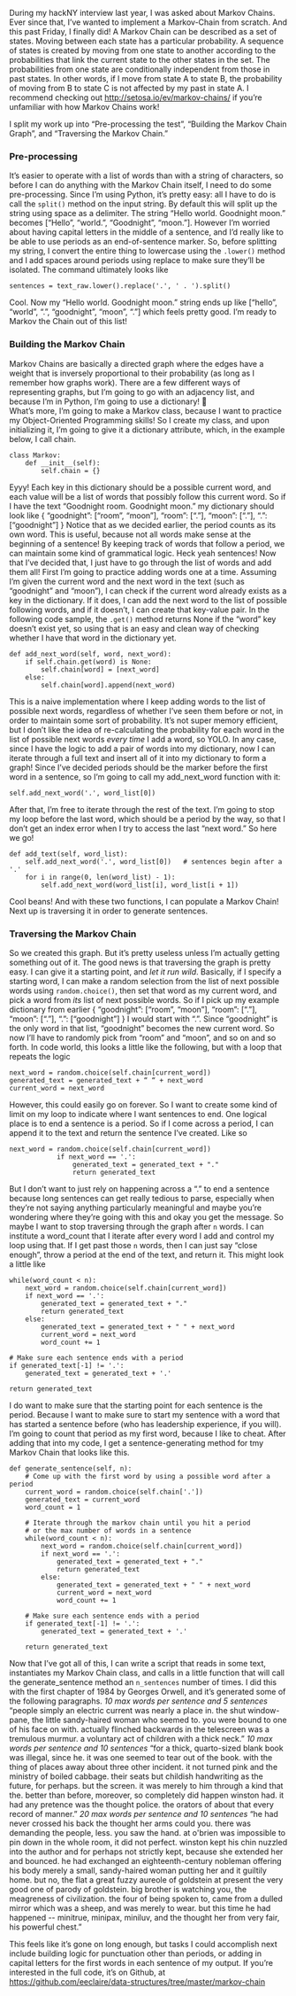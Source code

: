During my hackNY interview last year, I was asked about Markov Chains. Ever since that, I’ve wanted to implement a Markov-Chain from scratch. And this past Friday, I finally did!
A Markov Chain can be described as a set of states. Moving between each state has a particular probability. A sequence of states is created by moving from one state to another according to the probabilities that link the current state to the other states in the set. The probabilities from one state are conditionally independent from those in past states. In other words, if I move from state A to state B, the probability of moving from B to state C is not affected by my past in state A. 
I recommend checking out http://setosa.io/ev/markov-chains/ if you’re unfamiliar with how Markov Chains work!

I split my work up into “Pre-processing the test”, “Building the Markov Chain Graph”, and “Traversing the Markov Chain.” 
### Pre-processing
It’s easier to operate with a list of words than with a string of characters, so before I can do anything with the Markov Chain itself, I need to do some pre-processing. Since I’m using Python, it’s pretty easy: all I have to do is call the `split()` method on the input string. By default this will split up the string using space as a delimiter. The string “Hello world. Goodnight moon.” becomes [“Hello”, “world.”, “Goodnight”, “moon.”].
However I’m worried about having capital letters in the middle of a sentence, and I’d really like to be able to use periods as an end-of-sentence marker. So, before splitting my string, I convert the entire thing to lowercase using the `.lower()` method and I add spaces around periods using replace to make sure they’ll be isolated. The command ultimately looks like
```
sentences = text_raw.lower().replace('.', ' . ').split()
```
Cool. Now my “Hello world. Goodnight moon.” string ends up like [“hello”, “world”, “.”, “goodnight”, “moon”, “.”] which feels pretty good. I’m ready to Markov the Chain out of this list!

### Building the Markov Chain
Markov Chains are basically a directed graph where the edges have a weight that is inversely proportional to their probability (as long as I remember how graphs work). There are a few different ways of representing graphs, but I’m going to go with an adjacency list, and because I’m in Python, I’m going to use a dictionary! :tada:  
What’s more, I’m going to make a Markov class, because I want to practice my Object-Oriented Programming skills! So I create my class, and upon initializing it, I’m going to give it a dictionary attribute, which, in the example below, I call chain.
```
class Markov:
    def __init__(self):
        self.chain = {}
```
Eyyy! Each key in this dictionary should be a possible current word, and each value will be a list of words that possibly follow this current word. So if I have the text “Goodnight room. Goodnight moon.” my dictionary should look like
{
“goodnight”: [“room”, “moon”],
“room”: [“.”],
“moon”: [“.”],
“.”: [“goodnight”]
}
Notice that as we decided earlier, the period counts as its own word. This is useful, because not all words make sense at the beginning of a sentence! By keeping track of words that follow a period, we can maintain some kind of grammatical logic. Heck yeah sentences!
Now that I’ve decided that, I just have to go through the list of words and add them all!
First I’m going to practice adding words one at a time. Assuming I’m given the current word and the next word in the text (such as “goodnight” and “moon”), I can check if the current word already exists as a key in the dictionary. If it does, I can add the next word to the list of possible following words, and if it doesn’t, I can create that key-value pair. In the following code sample, the `.get()` method returns None if the “word” key doesn’t exist yet, so using that is an easy and clean way of checking whether I have that word in the dictionary yet.
```
def add_next_word(self, word, next_word):
    if self.chain.get(word) is None:
        self.chain[word] = [next_word]
    else:
        self.chain[word].append(next_word)
```
This is a naive implementation where I keep adding words to the list of possible next words, regardless of whether I’ve seen them before or not, in order to maintain some sort of probability. It’s not super memory efficient, but I don’t like the idea of re-calculating the probability for each word in the list of possible next words _every time_ I add a word, so YOLO.
In any case, since I have the logic to add a pair of words into my dictionary, now I can iterate through a full text and insert all of it into my dictionary to form a graph! Since I’ve decided periods should be the marker before the first word in a sentence, so I’m going to call my add_next_word function with it:
```
self.add_next_word('.', word_list[0])
```
After that, I’m free to iterate through the rest of the text. I’m going to stop my loop before the last word, which should be a period by the way, so that I don’t get an index error when I try to access the last “next word.” So here we go!
```
def add_text(self, word_list):
    self.add_next_word('.', word_list[0])   # sentences begin after a '.'
    for i in range(0, len(word_list) - 1):
        self.add_next_word(word_list[i], word_list[i + 1])
```
Cool beans! And with these two functions, I can populate a Markov Chain! Next up is traversing it in order to generate sentences.
### Traversing the Markov Chain
So we created this graph. But it’s pretty useless unless I’m actually getting something out of it. The good news is that traversing the graph is pretty easy. I can give it a starting point, and _let it run wild_.  Basically, if I specify a starting word, I can make a random selection from the list of next possible words using `random.choice()`, then set that word as my current word, and pick a word from _its_  list of next possible words. So if I pick up my example dictionary from earlier
{
“goodnight”: [“room”, “moon”],
“room”: [“.”],
“moon”: [“.”],
“.”: [“goodnight”]
}
I would start with “.”. Since “goodnight” is the only word in that list, “goodnight” becomes the new current word. So now I’ll have to randomly pick from “room” and “moon”, and so on and so forth.
In code world, this looks a little like the following, but with a loop that repeats the logic
```
next_word = random.choice(self.chain[current_word])
generated_text = generated_text + “ “ + next_word
current_word = next_word
```
However, this could easily go on forever. So I want to create some kind of limit on my loop to indicate where I want sentences to end. One logical place is to end a sentence is a period. So if I come across a period, I can append it to the text and return the sentence I’ve created. Like so
```
next_word = random.choice(self.chain[current_word])
            if next_word == '.':
                generated_text = generated_text + "."
                return generated_text
```
But I don’t want to just rely on happening across a “.” to end a sentence because long sentences can get really tedious to parse, especially when they’re not saying anything particularly meaningful and maybe you’re wondering where they’re going with this and okay you get the message. 
So maybe I want to stop traversing through the graph after `n` words. I can institute a word_count that I iterate after every word I add and control my loop using that. If I get past those `n` words, then I can just say “close enough”, throw a period at the end of the text, and return it. This might look a little like
```
while(word_count < n):
    next_word = random.choice(self.chain[current_word])
    if next_word == '.':
        generated_text = generated_text + "."
        return generated_text
    else:
        generated_text = generated_text + " " + next_word
        current_word = next_word
        word_count += 1

# Make sure each sentence ends with a period
if generated_text[-1] != '.':
    generated_text = generated_text + '.'

return generated_text

```
I do want to make sure that the starting point for each sentence is the period. Because I want to make sure to start my sentence with a word that has started a sentence before (who has leadership experience, if you will). I’m going to count that period as my first word, because I like to cheat.
After adding that into my code, I get a sentence-generating method for tmy Markov Chain that looks like this.
```
def generate_sentence(self, n):
    # Come up with the first word by using a possible word after a period
    current_word = random.choice(self.chain['.'])
    generated_text = current_word
    word_count = 1

    # Iterate through the markov chain until you hit a period
    # or the max number of words in a sentence
    while(word_count < n):
        next_word = random.choice(self.chain[current_word])
        if next_word == '.':
            generated_text = generated_text + "."
            return generated_text
        else:
            generated_text = generated_text + " " + next_word
            current_word = next_word
            word_count += 1

    # Make sure each sentence ends with a period
    if generated_text[-1] != '.':
        generated_text = generated_text + '.'

    return generated_text
```
Now that I’ve got all of this, I can write a script that reads in some text, instantiates my Markov Chain class, and calls in a little function that will call the generate_sentence method an `n_sentences` number of times. I did this with the first chapter of 1984 by Georges Orwell, and it’s generated some of the following paragraphs.
_10 max words per sentence and 5 sentences_
“people simply an electric current was nearly a place in. the shut window-pane, the little sandy-haired woman who seemed to. you were bound to one of his face on with. actually flinched backwards in the telescreen was a tremulous murmur. a voluntary act of children with a thick neck.”
_10 max words per sentence and 10 sentences_
“for a thick, quarto-sized blank book was illegal, since he. it was one seemed to tear out of the book. with the thing of places away about three other incident. it not turned pink and the ministry of boiled cabbage. their seats but childish handwriting as the future, for perhaps. but the screen. it was merely to him through a kind that the. better than before, moreover, so completely did happen winston had. it had any pretence was the thought police. the orators of about that every record of manner.”
_20 max words per sentence and 10 sentences_
“he had never crossed his back the thought her arms could you. there was demanding the people, less. you saw the hand. at o'brien was impossible to pin down in the whole room, it did not perfect. winston kept his chin nuzzled into the author and for perhaps not strictly kept, because she extended her and bounced. he had exchanged an eighteenth-century nobleman offering his body merely a small, sandy-haired woman putting her and it guiltily home. but no, the flat a great fuzzy aureole of goldstein at present the very good one of parody of goldstein. big brother is watching you, the meagreness of civilization. the four of being spoken to, came from a dulled mirror which was a sheep, and was merely to wear. but this time he had happened -- minitrue, minipax, miniluv, and the thought her from very fair, his powerful chest.”

This feels like it’s gone on long enough, but tasks I could accomplish next include building logic for punctuation other than periods, or adding in capital letters for the first words in each sentence of my output.
If you’re interested in the full code, it’s on Github, at https://github.com/eeclaire/data-structures/tree/master/markov-chain
